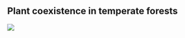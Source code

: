 ## Plant coexistence in temperate forests

![](https://jaredjbeck.github.io/hylodesmumcoexistence.jpg)
